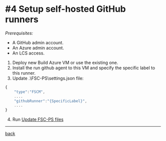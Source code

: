 # #4 Setup self-hosted GitHub runners
*Prerequisites:* 
- A GitHub admin account.
- An Azure admin account.
- An LCS access.

1. Deploy new Build Azure VM or use the existing one.
2. Install the run github agent to this VM and specify the specific label to this runner.
3. Update .\FSC-PS\settings.json file:
~~~javascript
{
    "type":"FSCM",
    ....
    "githubRunner":"{SpecificLabel}",
    ....
}
~~~

4. Run [Update FSC-PS files](UpdateFSC-PS.md)

---
[back](/README.md)
